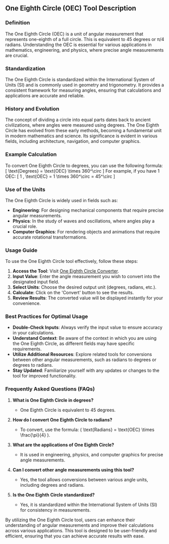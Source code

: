 ## One Eighth Circle (OEC) Tool Description

### Definition
The One Eighth Circle (OEC) is a unit of angular measurement that represents one-eighth of a full circle. This is equivalent to 45 degrees or π/4 radians. Understanding the OEC is essential for various applications in mathematics, engineering, and physics, where precise angle measurements are crucial.

### Standardization
The One Eighth Circle is standardized within the International System of Units (SI) and is commonly used in geometry and trigonometry. It provides a consistent framework for measuring angles, ensuring that calculations and applications are accurate and reliable.

### History and Evolution
The concept of dividing a circle into equal parts dates back to ancient civilizations, where angles were measured using degrees. The One Eighth Circle has evolved from these early methods, becoming a fundamental unit in modern mathematics and science. Its significance is evident in various fields, including architecture, navigation, and computer graphics.

### Example Calculation
To convert One Eighth Circle to degrees, you can use the following formula:
\[ 
\text{Degrees} = \text{OEC} \times 360^\circ 
\]
For example, if you have 1 OEC:
\[ 
1 \, \text{OEC} = 1 \times 360^\circ = 45^\circ 
\]

### Use of the Units
The One Eighth Circle is widely used in fields such as:
- **Engineering**: For designing mechanical components that require precise angular measurements.
- **Physics**: In the study of waves and oscillations, where angles play a crucial role.
- **Computer Graphics**: For rendering objects and animations that require accurate rotational transformations.

### Usage Guide
To use the One Eighth Circle tool effectively, follow these steps:
1. **Access the Tool**: Visit [One Eighth Circle Converter](https://www.inayam.co/unit-converter/angle).
2. **Input Value**: Enter the angle measurement you wish to convert into the designated input field.
3. **Select Units**: Choose the desired output unit (degrees, radians, etc.).
4. **Calculate**: Click on the 'Convert' button to see the results.
5. **Review Results**: The converted value will be displayed instantly for your convenience.

### Best Practices for Optimal Usage
- **Double-Check Inputs**: Always verify the input value to ensure accuracy in your calculations.
- **Understand Context**: Be aware of the context in which you are using the One Eighth Circle, as different fields may have specific requirements.
- **Utilize Additional Resources**: Explore related tools for conversions between other angular measurements, such as radians to degrees or degrees to radians.
- **Stay Updated**: Familiarize yourself with any updates or changes to the tool for improved functionality.

### Frequently Asked Questions (FAQs)

1. **What is One Eighth Circle in degrees?**
   - One Eighth Circle is equivalent to 45 degrees.

2. **How do I convert One Eighth Circle to radians?**
   - To convert, use the formula: \( \text{Radians} = \text{OEC} \times \frac{\pi}{4} \).

3. **What are the applications of One Eighth Circle?**
   - It is used in engineering, physics, and computer graphics for precise angle measurements.

4. **Can I convert other angle measurements using this tool?**
   - Yes, the tool allows conversions between various angle units, including degrees and radians.

5. **Is the One Eighth Circle standardized?**
   - Yes, it is standardized within the International System of Units (SI) for consistency in measurements.

By utilizing the One Eighth Circle tool, users can enhance their understanding of angular measurements and improve their calculations across various applications. This tool is designed to be user-friendly and efficient, ensuring that you can achieve accurate results with ease.